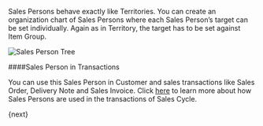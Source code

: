 Sales Persons behave exactly like Territories. You can create an organization
chart of Sales Persons where each Sales Person’s target can be set
individually. Again as in Territory, the target has to be set against Item
Group.

<img class="screenshot" alt="Sales Person Tree" src="{{docs_base_url}}/assets/img/crm/sales-person-tree.png">

####Sales Person in Transactions

You can use this Sales Person in Customer and sales transactions like Sales Order, Delivery Note and Sales Invoice.
Click [here]({{docs_base_url}}/user/manual/en/selling/articles/sales-persons-in-the-sales-transactions) to learn more 
about how Sales Persons are used in the transactions of Sales Cycle.

{next}
